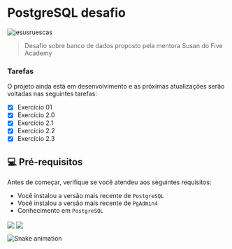 # PostgreSQL desafio

<p align="left"> <img src="https://c.tenor.com/yfRbDajBsC8AAAAC/spongebob-database.gif" alt="jesusruescas" /> </p>

> Desafio sobre banco de dados proposto pela mentora Susan do Five Academy

### Tarefas

O projeto ainda está em desenvolvimento e as próximas atualizações serão voltadas nas seguintes tarefas:

- [x] Exercício 01
- [x] Exercício 2.0
- [x] Exercício 2.1
- [x] Exercício 2.2
- [x] Exercício 2.3

## 💻 Pré-requisitos

Antes de começar, verifique se você atendeu aos seguintes requisitos:
<!---Estes são apenas requisitos de exemplo. Adicionar, duplicar ou remover conforme necessário--->
* Você instalou a versão mais recente de `PostgreSQL`
* Você instalou a versão mais recente de `PgAdmin4`
* Conhecimento em `PostgreSQL`

<div> 
  <a href = "mailto:jrj_business@outlook.com"><img align="center" src="https://img.shields.io/badge/-Gmail-%23333?style=for-the-badge&logo=gmail&logoColor=white" target="_blank"></a>
  <a href="https://www.linkedin.com/in/JesusRuescas" target="_blank"><img align="center" src="https://img.shields.io/badge/-LinkedIn-%230077B5?style=for-the-badge&logo=linkedin&logoColor=white" target="_blank"></a> 
 
 ![Snake animation](https://github.com/JesusRuescas/JesusRuescas/blob/output/github-contribution-grid-snake.svg)
 
</div>
